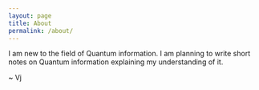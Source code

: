 ```yaml
---
layout: page
title: About
permalink: /about/
---
```


I am new to the field of Quantum information. I am planning to write short notes on Quantum information explaining my understanding of it.

~ Vj


